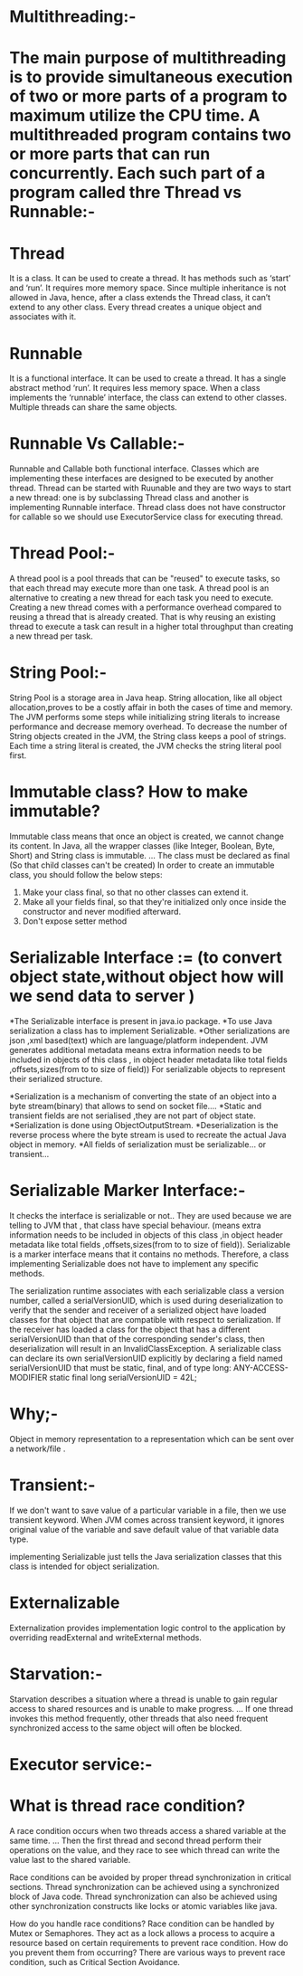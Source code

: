 Multithreading:-
===========================================
The main purpose of multithreading is to provide simultaneous execution of two or more parts of a program
to maximum utilize the CPU time.
A multithreaded program contains two or more parts that can run concurrently.
Each such part of a program called thre
Thread vs Runnable:-
====================

Thread
===============
It is a class.
It can be used to create a thread.
It has  methods such as ‘start’ and ‘run’.
It requires more memory space.
Since multiple inheritance is not allowed in Java, hence, after a class extends the Thread class, it can’t extend to any other class.
Every thread creates a unique object and associates with it.

Runnable
===================
It is a functional interface.
It can be used to create a thread.
It has a single abstract method ‘run’.
It requires less memory space.
When a class implements the ‘runnable’ interface, the class can extend to other classes.
Multiple threads can share the same objects.


Runnable Vs Callable:-
========================
Runnable and Callable both functional interface. Classes which are implementing these interfaces
are designed to be executed by another thread.
Thread can be started with Ruunable and they are two ways to start a new thread:
one is by subclassing Thread class and another is implementing Runnable interface.
Thread class does not have constructor for callable so we should use ExecutorService  class for executing thread.


Thread Pool:-
=============
A thread pool is a pool threads that can be "reused" to execute tasks, so that each thread may execute more than
one task. A thread pool is an alternative to creating a new thread for each task you need to execute.
Creating a new thread comes with a performance overhead compared to reusing a thread that is already created.
That is why reusing an existing thread to execute a task can result in a higher total throughput than creating a
new thread per task.

String Pool:-
=======================
String Pool is a storage area in Java heap. 
String allocation, like all object allocation,proves to be a costly affair in both the cases of time and memory. 
The JVM performs some steps while initializing string literals to increase performance and decrease memory overhead.
To decrease the number of String objects created in the JVM, the String class keeps a pool of strings. 
Each time a string literal is created, the JVM checks the string literal pool first.

Immutable class? How to make immutable?
===============================================
Immutable class means that once an object is created, we cannot change its content. In Java, all
the wrapper classes (like Integer, Boolean, Byte, Short) and String class is immutable. ...
The class must be declared as final (So that child classes can't be created)
In order to create an immutable class, you should follow the below steps:
1. Make your class final, so that no other classes can extend it.
2. Make all your fields final, so that they're initialized only once inside the constructor and never
   modified afterward.
3. Don't expose setter method


Serializable Interface :=     (to convert object state,without object how will we send data to server )
=======================================================
*The Serializable interface is present in java.io package.
*To use Java serialization a class has to implement Serializable.
*Other serializations are json ,xml based(text) which are language/platform independent.
JVM generates additional metadata means extra information needs to be included in objects of this class ,
in object header metadata like total fields
,offsets,sizes(from to to size of field)) For serializable objects to represent their serialized structure.

*Serialization is a mechanism of converting the state of an object into a byte stream(binary)
that allows to send on socket file....
*Static and transient fields are not serialised ,they are not part of object state.
*Serialization is done using ObjectOutputStream.
*Deserialization is the reverse process where the byte stream is used to recreate the actual Java object in memory.
*All fields of serialization must be serializable... or transient...

Serializable Marker Interface:-
====================================
It checks the interface is serializable or not..
They are used because we are telling to JVM that , that class have special behaviour.
(means extra information needs to be included in objects of this class ,in object header metadata like total fields
,offsets,sizes(from to to size of field)).
Serializable is a marker interface means that it contains no methods.
Therefore, a class implementing Serializable does not have to implement any specific methods.

The serialization runtime associates with each serializable class a version number, called a serialVersionUID,
which is used during deserialization to verify that the sender and receiver of a serialized object have loaded
classes for that object that are compatible with respect to serialization.
If the receiver has loaded a class for the object that has a different serialVersionUID than that of the
corresponding sender's class, then deserialization will result in an InvalidClassException.
A serializable class can declare its own serialVersionUID explicitly by declaring a field named serialVersionUID
that must be static, final, and of type long:
ANY-ACCESS-MODIFIER static final long serialVersionUID = 42L;


Why;-
========
Object in memory representation to a representation which can be sent over a network/file .

Transient:-
=================
If we don't want to save value of a particular variable in a file, then we use transient keyword.
When JVM comes across transient keyword, it ignores original value of the variable and save default value of
that variable data type.

implementing Serializable just tells the Java serialization classes that this class is intended for object serialization.

Externalizable
=====================
Externalization provides implementation logic control to the application by overriding readExternal and writeExternal methods.

Starvation:-
==================
Starvation describes a situation where a thread is unable to gain regular access to shared resources and is unable to 
make progress. ... If one thread invokes this method frequently, other threads that also need frequent synchronized
access to the same object will often be blocked.

Executor service:-
=====================


What is thread race condition?
=====================================
A race condition occurs when two threads access a shared variable at the same time. ... 
Then the first thread and second thread perform their operations on the value, and they race to see which 
thread can write the value last to the shared variable.

Race conditions can be avoided by proper thread synchronization in critical sections. 
Thread synchronization can be achieved using a synchronized block of Java code.
Thread synchronization can also be achieved using other synchronization constructs like locks or atomic variables like java.

How do you handle race conditions?
Race condition can be handled by Mutex or Semaphores.
They act as a lock allows a process to acquire a resource based on certain requirements to prevent race condition.
How do you prevent them from occurring? There are various ways to prevent race condition, such as Critical Section Avoidance.